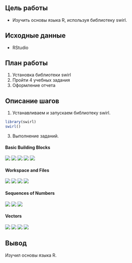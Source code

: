 ## Цель работы
* Изучить основы языка R, используя библиотеку swirl.
## Исходные данные
* RStudio
## План работы
1. Установка библиотеки swirl
2. Пройти 4 учебных задания
3. Оформление отчета
## Описание шагов
1. Устанавливаем и запускаем библиотеку swirl.
```R
library(swirl)
swirl()
```
3. Выполнение заданий.

#### Basic Building Blocks
![](https://github.com/Smipos/R_practice/blob/main/Practice_1/1_1_img/r_1.jpg)
![](https://github.com/Smipos/R_practice/blob/main/Practice_1/1_1_img/r_2.jpg)
![](https://github.com/Smipos/R_practice/blob/main/Practice_1/1_1_img/r_3.jpg)
![](https://github.com/Smipos/R_practice/blob/main/Practice_1/1_1_img/r_4.jpg)
![](https://github.com/Smipos/R_practice/blob/main/Practice_1/1_1_img/r_5.jpg)

#### Workspace and Files
![](https://github.com/Smipos/R_practice/blob/main/Practice_1/1_2_img/r_2_1.jpg)
![](https://github.com/Smipos/R_practice/blob/main/Practice_1/1_2_img/r_2_2.jpg)
![](https://github.com/Smipos/R_practice/blob/main/Practice_1/1_2_img/r_2_3.jpg)
![](https://github.com/Smipos/R_practice/blob/main/Practice_1/1_2_img/r_2_4.jpg)

#### Sequences of Numbers
![](https://github.com/Smipos/R_practice/blob/main/Practice_1/1_3_img/r_3_1.jpg)
![](https://github.com/Smipos/R_practice/blob/main/Practice_1/1_3_img/r_3_2.jpg)
![](https://github.com/Smipos/R_practice/blob/main/Practice_1/1_3_img/r_3_3.jpg)

#### Vectors
![](https://github.com/Smipos/R_practice/blob/main/Practice_1/1_4_img/r_4_1.jpg)
![](https://github.com/Smipos/R_practice/blob/main/Practice_1/1_4_img/r_4_2.jpg)
![](https://github.com/Smipos/R_practice/blob/main/Practice_1/1_4_img/r_4_3.jpg)
![](https://github.com/Smipos/R_practice/blob/main/Practice_1/1_4_img/r_4_4.jpg)

## Вывод
Изучил основы языка R.
